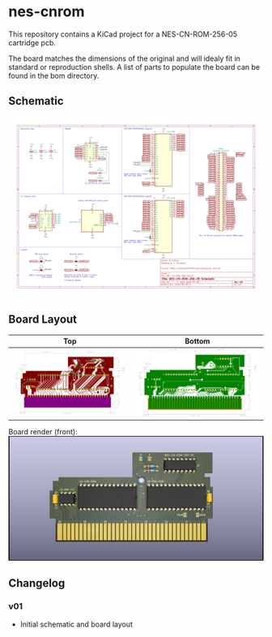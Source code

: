 # nes-cnrom
This repository contains a KiCad project for a NES-CN-ROM-256-05 cartridge pcb.

The board matches the dimensions of the original and will idealy fit in standard or reproduction shells. A list of parts to populate the board can be found in the bom directory.

## Schematic
<img src="images/NES-CN-ROM-256-05_sch.svg">

## Board Layout
Top | Bottom
:---: | :---:
<img src="images/NES-CN-ROM-256-05-brd_front.svg"> | <img src="images/NES-CN-ROM-256-05-brd_back.svg">

Board render (front):
<img src="images/NES-CN-ROM-256-05_render.png">

## Changelog

### v01
* Initial schematic and board layout
